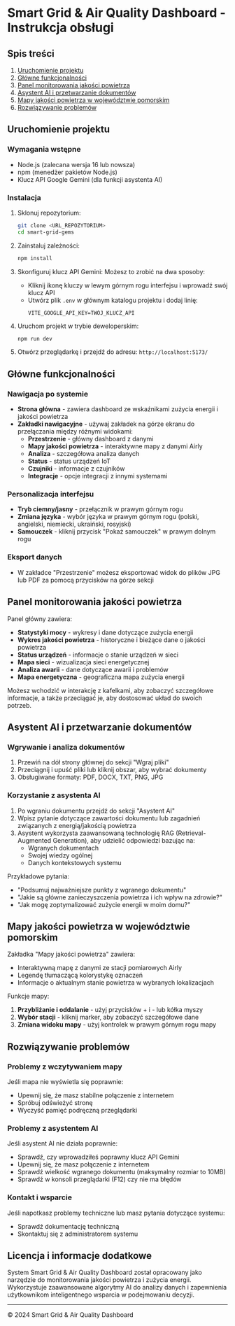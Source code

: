 
# Smart Grid & Air Quality Dashboard - Instrukcja obsługi

## Spis treści
1. [Uruchomienie projektu](#uruchomienie-projektu)
2. [Główne funkcjonalności](#główne-funkcjonalności)
3. [Panel monitorowania jakości powietrza](#panel-monitorowania-jakości-powietrza)
4. [Asystent AI i przetwarzanie dokumentów](#asystent-ai-i-przetwarzanie-dokumentów)
5. [Mapy jakości powietrza w województwie pomorskim](#mapy-jakości-powietrza-w-województwie-pomorskim)
6. [Rozwiązywanie problemów](#rozwiązywanie-problemów)

## Uruchomienie projektu

### Wymagania wstępne
- Node.js (zalecana wersja 16 lub nowsza)
- npm (menedżer pakietów Node.js)
- Klucz API Google Gemini (dla funkcji asystenta AI)

### Instalacja
1. Sklonuj repozytorium:
   ```bash
   git clone <URL_REPOZYTORIUM>
   cd smart-grid-gems
   ```

2. Zainstaluj zależności:
   ```bash
   npm install
   ```

3. Skonfiguruj klucz API Gemini:
   Możesz to zrobić na dwa sposoby:
   - Kliknij ikonę kluczy w lewym górnym rogu interfejsu i wprowadź swój klucz API
   - Utwórz plik `.env` w głównym katalogu projektu i dodaj linię:
     ```
     VITE_GOOGLE_API_KEY=TWÓJ_KLUCZ_API
     ```

4. Uruchom projekt w trybie deweloperskim:
   ```bash
   npm run dev
   ```

5. Otwórz przeglądarkę i przejdź do adresu: `http://localhost:5173/`

## Główne funkcjonalności

### Nawigacja po systemie
- **Strona główna** - zawiera dashboard ze wskaźnikami zużycia energii i jakości powietrza
- **Zakładki nawigacyjne** - używaj zakładek na górze ekranu do przełączania między różnymi widokami:
  - **Przestrzenie** - główny dashboard z danymi
  - **Mapy jakości powietrza** - interaktywne mapy z danymi Airly
  - **Analiza** - szczegółowa analiza danych
  - **Status** - status urządzeń IoT
  - **Czujniki** - informacje z czujników
  - **Integracje** - opcje integracji z innymi systemami

### Personalizacja interfejsu
- **Tryb ciemny/jasny** - przełącznik w prawym górnym rogu
- **Zmiana języka** - wybór języka w prawym górnym rogu (polski, angielski, niemiecki, ukraiński, rosyjski)
- **Samouczek** - kliknij przycisk "Pokaż samouczek" w prawym dolnym rogu

### Eksport danych
- W zakładce "Przestrzenie" możesz eksportować widok do plików JPG lub PDF za pomocą przycisków na górze sekcji

## Panel monitorowania jakości powietrza

Panel główny zawiera:
- **Statystyki mocy** - wykresy i dane dotyczące zużycia energii
- **Wykres jakości powietrza** - historyczne i bieżące dane o jakości powietrza
- **Status urządzeń** - informacje o stanie urządzeń w sieci
- **Mapa sieci** - wizualizacja sieci energetycznej
- **Analiza awarii** - dane dotyczące awarii i problemów
- **Mapa energetyczna** - geograficzna mapa zużycia energii

Możesz wchodzić w interakcję z kafelkami, aby zobaczyć szczegółowe informacje, a także przeciągać je, aby dostosować układ do swoich potrzeb.

## Asystent AI i przetwarzanie dokumentów

### Wgrywanie i analiza dokumentów
1. Przewiń na dół strony głównej do sekcji "Wgraj pliki"
2. Przeciągnij i upuść pliki lub kliknij obszar, aby wybrać dokumenty
3. Obsługiwane formaty: PDF, DOCX, TXT, PNG, JPG

### Korzystanie z asystenta AI
1. Po wgraniu dokumentu przejdź do sekcji "Asystent AI"
2. Wpisz pytanie dotyczące zawartości dokumentu lub zagadnień związanych z energią/jakością powietrza
3. Asystent wykorzysta zaawansowaną technologię RAG (Retrieval-Augmented Generation), aby udzielić odpowiedzi bazując na:
   - Wgranych dokumentach
   - Swojej wiedzy ogólnej
   - Danych kontekstowych systemu

Przykładowe pytania:
- "Podsumuj najważniejsze punkty z wgranego dokumentu"
- "Jakie są główne zanieczyszczenia powietrza i ich wpływ na zdrowie?"
- "Jak mogę zoptymalizować zużycie energii w moim domu?"

## Mapy jakości powietrza w województwie pomorskim

Zakładka "Mapy jakości powietrza" zawiera:
- Interaktywną mapę z danymi ze stacji pomiarowych Airly
- Legendę tłumaczącą kolorystykę oznaczeń
- Informacje o aktualnym stanie powietrza w wybranych lokalizacjach

Funkcje mapy:
1. **Przybliżanie i oddalanie** - użyj przycisków + i - lub kółka myszy
2. **Wybór stacji** - kliknij marker, aby zobaczyć szczegółowe dane
3. **Zmiana widoku mapy** - użyj kontrolek w prawym górnym rogu mapy

## Rozwiązywanie problemów

### Problemy z wczytywaniem mapy
Jeśli mapa nie wyświetla się poprawnie:
- Upewnij się, że masz stabilne połączenie z internetem
- Spróbuj odświeżyć stronę
- Wyczyść pamięć podręczną przeglądarki

### Problemy z asystentem AI
Jeśli asystent AI nie działa poprawnie:
- Sprawdź, czy wprowadziłeś poprawny klucz API Gemini
- Upewnij się, że masz połączenie z internetem
- Sprawdź wielkość wgranego dokumentu (maksymalny rozmiar to 10MB)
- Sprawdź w konsoli przeglądarki (F12) czy nie ma błędów

### Kontakt i wsparcie
Jeśli napotkasz problemy techniczne lub masz pytania dotyczące systemu:
- Sprawdź dokumentację techniczną
- Skontaktuj się z administratorem systemu

## Licencja i informacje dodatkowe

System Smart Grid & Air Quality Dashboard został opracowany jako narzędzie do monitorowania jakości powietrza i zużycia energii. Wykorzystuje zaawansowane algorytmy AI do analizy danych i zapewnienia użytkownikom inteligentnego wsparcia w podejmowaniu decyzji.

---

© 2024 Smart Grid & Air Quality Dashboard
